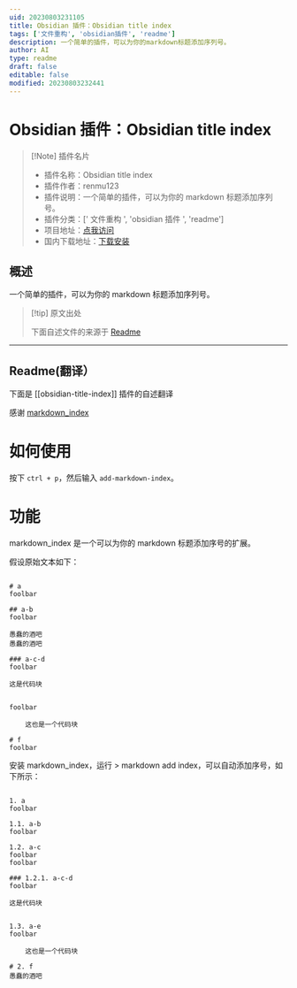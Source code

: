 ```yaml
---
uid: 20230803231105
title: Obsidian 插件：Obsidian title index
tags: ['文件重构', 'obsidian插件', 'readme']
description: 一个简单的插件，可以为你的markdown标题添加序列号。
author: AI
type: readme
draft: false
editable: false
modified: 20230803232441
---
```


# Obsidian 插件：Obsidian title index

> [!Note] 插件名片
> - 插件名称：Obsidian title index
> - 插件作者：renmu123
> - 插件说明：一个简单的插件，可以为你的 markdown 标题添加序列号。
> - 插件分类：[' 文件重构 ', 'obsidian 插件 ', 'readme']
> - 项目地址：[点我访问](https://github.com/renmu123/obsidian-markdown-index)
> - 国内下载地址：[下载安装](https://pkmer.cn/products/plugin/pluginMarket/?obsidian-title-index)

## 概述

一个简单的插件，可以为你的 markdown 标题添加序列号。

> [!tip] 原文出处
>
>下面自述文件的来源于 [Readme](https://ghproxy.net/https://raw.githubusercontent.com/renmu123/obsidian-markdown-index/master/README.md)
>

---

## Readme(翻译）

下面是 [[obsidian-title-index]] 插件的自述翻译

感谢 [markdown_index](https://github.com/legendmohe/markdown_index)

# 如何使用

按下 `ctrl + p`，然后输入 `add-markdown-index`。

# 功能

markdown_index 是一个可以为你的 markdown 标题添加序号的扩展。

假设原始文本如下：

```

# a
foolbar

## a-b
foolbar

愚蠢的酒吧
愚蠢的酒吧

### a-c-d
foolbar

```

    这是代码块

```

foolbar

    这也是一个代码块

# f
foolbar
```

安装 markdown_index，运行 > markdown add index，可以自动添加序号，如下所示：

```

1. a
foolbar

1.1. a-b
foolbar

1.2. a-c
foolbar
foolbar

### 1.2.1. a-c-d
foolbar

```

    这是代码块

```

1.3. a-e
foolbar

    这也是一个代码块

# 2. f
愚蠢的酒吧
```